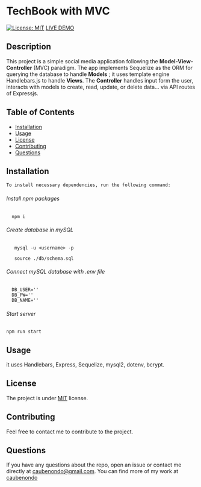 # TechBook with MVC
  [![License: MIT](https://img.shields.io/badge/License-MIT-yellow.svg)](https://opensource.org/licenses/MIT)
    [LIVE DEMO](https://rugged-redwood-90838.herokuapp.com/)
  ## Description
  This project is a simple social media application following the **Model-View-Controller** (MVC) paradigm. The app implements Sequelize as the ORM for querying the database to handle **Models** ; it uses template engine Handlebars.js to handle **Views**. The **Controller** handles input form the user, interacts with models to create, read, update, or delete data... via API routes of Expressjs.

  ## Table of Contents
  * [Installation](#Installation)
  * [Usage](#Usage)
  * [License](#License)
  * [Contributing](#Contributing)
  * [Questions](#Questions)

  ## Installation <a name='Installation'></a>
    To install necessary dependencies, run the following command:
  ###### Install npm packages
  ```
    npm i
  ```
  
  ###### Create database in mySQL
 ```
    mysql -u <username> -p
 ```
 ```
    source ./db/schema.sql
 ```
 ###### Connect mySQL database with .env file
  ```
    DB_USER=''
    DB_PW=''
    DB_NAME=''
  ```
  ###### Start server
```
npm run start
```
  
  ## Usage <a name='Usage'></a>
  it uses Handlebars, Express, Sequelize, mysql2, dotenv, bcrypt.
  
  ## License <a name='License'></a>
  The project is under [MIT](https://opensource.org/licenses/MIT) license.

  ## Contributing <a name='Contributing'></a>
  Feel free to contact me to contribute to the project.


  ## Questions <a name='Questions'></a>
  If you have any questions about the repo, open an issue or contact me directly at caubenondo@gmail.com.
  You can find more of my work at [caubenondo](https://github.com/caubenondo)
